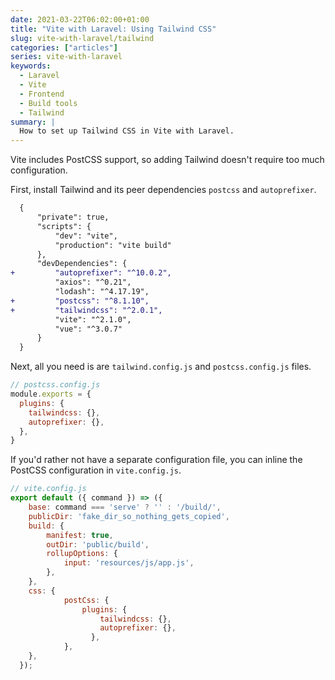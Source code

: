 ```yaml
---
date: 2021-03-22T06:02:00+01:00
title: "Vite with Laravel: Using Tailwind CSS"
slug: vite-with-laravel/tailwind
categories: ["articles"]
series: vite-with-laravel
keywords:
  - Laravel
  - Vite
  - Frontend
  - Build tools
  - Tailwind
summary: |
  How to set up Tailwind CSS in Vite with Laravel.
---
```


Vite includes PostCSS support, so adding Tailwind doesn't require too much configuration. 

First, install Tailwind and its peer dependencies `postcss` and `autoprefixer`.

```diff
  {
      "private": true,
      "scripts": {
          "dev": "vite",
          "production": "vite build"
      },
      "devDependencies": {
+         "autoprefixer": "^10.0.2",
          "axios": "^0.21",
          "lodash": "^4.17.19",
+         "postcss": "^8.1.10",
+         "tailwindcss": "^2.0.1",
          "vite": "^2.1.0",
          "vue": "^3.0.7"
      }
  }
```

Next, all you need is are `tailwind.config.js` and `postcss.config.js` files.

```js
// postcss.config.js
module.exports = {
  plugins: {
    tailwindcss: {},
    autoprefixer: {},
  },
}
```

If you'd rather not have a separate configuration file, you can inline the PostCSS configuration in `vite.config.js`.

```js {hl_lines=["12-19"]}
// vite.config.js
export default ({ command }) => ({
    base: command === 'serve' ? '' : '/build/',
    publicDir: 'fake_dir_so_nothing_gets_copied',
    build: {
        manifest: true,
        outDir: 'public/build',
        rollupOptions: {
            input: 'resources/js/app.js',
        },
    },
    css: {
            postCss: {
                plugins: {
                    tailwindcss: {},
                    autoprefixer: {},
                  },
            },
    },
  });
```
